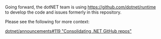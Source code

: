 Going forward, the dotNET team is using https://github.com/dotnet/runtime to
develop the code and issues formerly in this repository.

Please see the following for more context:

[dotnet/announcements#119 "Consolidating .NET GitHub repos"](https://github.com/dotnet/announcements/issues/119)

